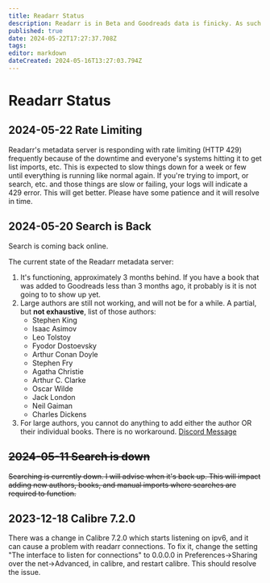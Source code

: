 ```yaml
---
title: Readarr Status
description: Readarr is in Beta and Goodreads data is finicky. As such this page documents the status and known issues.
published: true
date: 2024-05-22T17:27:37.708Z
tags: 
editor: markdown
dateCreated: 2024-05-16T13:27:03.794Z
---
```


# Readarr Status

## 2024-05-22 Rate Limiting

Readarr's metadata server is responding with rate limiting (HTTP 429) frequently because of the downtime and everyone's systems hitting it to get list imports, etc. This is expected to slow things down for a week or few until everything is running like normal again. If you're trying to import, or search, etc. and those things are slow or failing, your logs will indicate a 429 error. This will get better. Please have some patience and it will resolve in time.

## 2024-05-20 Search is Back

Search is coming back online.

The current state of the Readarr metadata server: 
1. It's functioning, approximately 3 months behind. If you have a book that was added to Goodreads less than 3 months ago, it probably is it is not going to to show up yet.
1. Large authors are still not working, and will not be for a while. A partial, but **not exhaustive**, list of those authors:     
    - Stephen King
    - Isaac Asimov
    - Leo Tolstoy
    - Fyodor Dostoevsky
    - Arthur Conan Doyle
    - Stephen Fry
    - Agatha Christie
    - Arthur C. Clarke
    - Oscar Wilde
    - Jack London
    - Neil Gaiman
    - Charles Dickens
1. For large authors, you cannot do anything to add either the author OR their individual books. There is no workaround.
[Discord Message](https://discord.com/channels/264387956343570434/1028840624864120872/1230155166334849025)

## ~~2024-05-11 Search is down~~

~~Searching is currently down. I will advise when it's back up. This will impact adding new authors, books, and manual imports where searches are required to function.~~

## 2023-12-18 Calibre 7.2.0

There was a change in Calibre 7.2.0 which starts listening on ipv6, and it can cause a problem with readarr connections. To fix it, change the setting "The interface to listen for connections" to 0.0.0.0 in Preferences->Sharing over the net->Advanced, in calibre, and restart calibre. This should resolve the issue.
